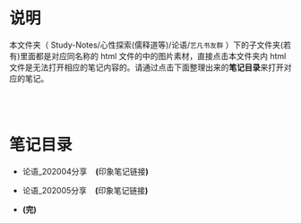 # 说明
本文件夹（ Study-Notes/心性探索(儒释道等)/论语/`艺凡书友群` ）下的子文件夹(若有)里面都是对应同名称的 html 文件的中的图片素材，直接点击本文件夹内 html 文件是无法打开相应的笔记内容的。请通过点击下面整理出来的**笔记目录**来打开对应的笔记。

<br>
<br>


# 笔记目录
* <a href="https://abrachan.github.io/Study-Notes/论语/艺凡书友群/" style="text-decoration:none">论语_202004分享</a> &ensp; **(**<a href="https://app.yinxiang.com/shard/s22/nl/24419242/02feaf85-e32c-4272-a376-d58b5494e605" style="text-decoration:none">印象笔记链接</a>**)**

* <a href="https://abrachan.github.io/Study-Notes/论语/艺凡书友群/" style="text-decoration:none">论语_202005分享</a> &ensp; **(**<a href="https://app.yinxiang.com/shard/s22/nl/24419242/e987b387-ca57-427a-827d-e4fdda643cb8" style="text-decoration:none">印象笔记链接</a>**)**

* **(完)**

